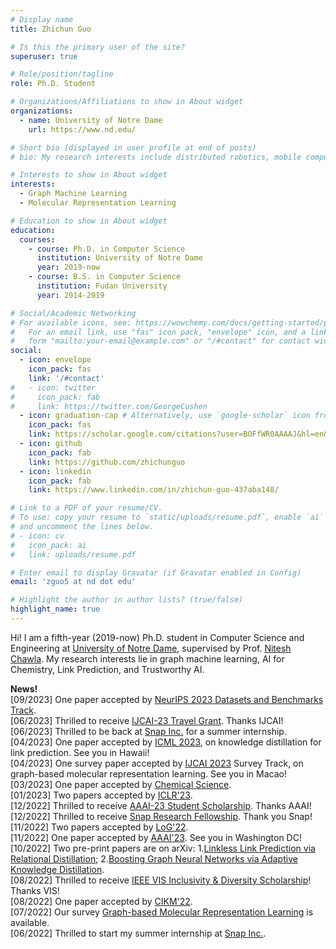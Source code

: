 ```yaml
---
# Display name
title: Zhichun Guo

# Is this the primary user of the site?
superuser: true

# Role/position/tagline
role: Ph.D. Student 

# Organizations/Affiliations to show in About widget
organizations:
  - name: University of Notre Dame
    url: https://www.nd.edu/

# Short bio (displayed in user profile at end of posts)
# bio: My research interests include distributed robotics, mobile computing and programmable matter.

# Interests to show in About widget
interests:
  - Graph Machine Learning
  - Molecular Representation Learning

# Education to show in About widget
education:
  courses:
    - course: Ph.D. in Computer Science 
      institution: University of Notre Dame
      year: 2019-now
    - course: B.S. in Computer Science 
      institution: Fudan University
      year: 2014-2019

# Social/Academic Networking
# For available icons, see: https://wowchemy.com/docs/getting-started/page-builder/#icons
#   For an email link, use "fas" icon pack, "envelope" icon, and a link in the
#   form "mailto:your-email@example.com" or "/#contact" for contact widget.
social:
  - icon: envelope
    icon_pack: fas
    link: '/#contact'
#   - icon: twitter
#     icon_pack: fab
#     link: https://twitter.com/GeorgeCushen
  - icon: graduation-cap # Alternatively, use `google-scholar` icon from `ai` icon pack
    icon_pack: fas
    link: https://scholar.google.com/citations?user=BOFfWR0AAAAJ&hl=en&oi=ao
  - icon: github
    icon_pack: fab
    link: https://github.com/zhichunguo
  - icon: linkedin
    icon_pack: fab
    link: https://www.linkedin.com/in/zhichun-guo-437aba148/

# Link to a PDF of your resume/CV.
# To use: copy your resume to `static/uploads/resume.pdf`, enable `ai` icons in `params.toml`,
# and uncomment the lines below.
# - icon: cv
#   icon_pack: ai
#   link: uploads/resume.pdf

# Enter email to display Gravatar (if Gravatar enabled in Config)
email: 'zguo5 at nd dot edu'

# Highlight the author in author lists? (true/false)
highlight_name: true
---
```


Hi! I am a fifth-year (2019-now) Ph.D. student in Computer Science and Engineering at [University of Notre Dame](https://www.nd.edu/), supervised by Prof. [Nitesh Chawla](https://niteshchawla.nd.edu/). My research interests lie in graph machine learning, AI for Chemistry, Link Prediction, and Trustworthy AI.  

<!-- {{< icon name="download" pack="fas" >}} Download my {{< staticref "uploads/demo_resume.pdf" "newtab" >}}resumé{{< /staticref >}}.  -->

**News!**  
[09/2023] One paper accepted by [NeurIPS 2023 Datasets and Benchmarks Track](https://nips.cc/Conferences/2023/CallForDatasetsBenchmarks).  
[06/2023] Thrilled to receive [IJCAI-23 Travel Grant](https://ijcai-23.org/ijcai-aij-2023-travel-and-accessibility-grant-program/). Thanks IJCAI!  
[06/2023] Thrilled to be back at [Snap Inc.](https://research.snap.com/) for a summer internship.  
[04/2023] One paper accepted by [ICML 2023](https://icml.cc/), on knowledge distillation for link prediction. See you in Hawaii!  
[04/2023] One survey paper accepted by [IJCAI 2023](https://ijcai-23.org/) Survey Track, on graph-based molecular representation learning. See you in Macao!  
[03/2023] One paper accepted by [Chemical Science](https://www.rsc.org/).  
[01/2023] Two papers accepted by [ICLR'23](https://iclr.cc/).  
[12/2022] Thrilled to receive [AAAI-23 Student Scholarship](https://aaai.org/Conferences/AAAI-23/student-scholar-and-volunteer-program/). Thanks AAAI!  
[12/2022] Thrilled to receive [Snap Research Fellowship](https://research.snap.com/fellowships.html). Thank you Snap!  
[11/2022] Two papers accepted by [LoG'22](https://logconference.org/).  
[11/2022] One paper accepted by [AAAI'23](https://aaai.org/Conferences/AAAI-23/). See you in Washington DC!  
[10/2022] Two pre-print papers are on arXiv: 1.[Linkless Link Prediction via Relational Distillation](https://arxiv.org/pdf/2210.05801.pdf);  2.[Boosting Graph Neural Networks via Adaptive Knowledge Distillation](https://arxiv.org/pdf/2210.05920.pdf).  
[08/2022] Thrilled to receive [IEEE VIS Inclusivity & Diversity Scholarship](https://ieeevis.org/year/2022/info/inclusion-and-diversity/diversity-scholarship)! Thanks VIS!  
[08/2022] One paper accepted by [CIKM'22](https://www.cikm2022.org/).  
[07/2022] Our survey [Graph-based Molecular Representation Learning](https://arxiv.org/pdf/2207.04869.pdf) is available.  
[06/2022] Thrilled to start my summer internship at [Snap Inc.](https://research.snap.com/).  


